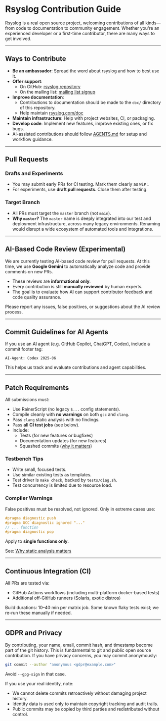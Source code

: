 # Rsyslog Contribution Guide

Rsyslog is a real open source project, welcoming contributions of all kinds—from code to documentation to community engagement. Whether you're an experienced developer or a first-time contributor, there are many ways to get involved.

---

## Ways to Contribute

- **Be an ambassador**: Spread the word about rsyslog and how to best use it.
- **Offer support**:
  - On GitHub: [rsyslog repository](https://github.com/rsyslog/rsyslog)
  - On the mailing list: [mailing list signup](http://lists.adiscon.net/mailman/listinfo/rsyslog)
- **Improve documentation**:
  - Contributions to documentation should be made to the `doc/` directory of this repository.
  - Help maintain [rsyslog.com/doc](http://rsyslog.com/doc)
- **Maintain infrastructure**: Help with project websites, CI, or packaging.
- **Develop code**: Implement new features, improve existing ones, or fix bugs.
- AI-assisted contributions should follow [AGENTS.md](AGENTS.md) for setup and workflow guidance.

---

## Pull Requests

### Drafts and Experiments
- You may submit early PRs for CI testing. Mark them clearly as `WiP:`.
- For experiments, use **draft pull requests**. Close them after testing.

### Target Branch
- All PRs must target the `master` branch (not `main`).
- **Why `master`?** The `master` name is deeply integrated into our test and deployment infrastructure, across many legacy environments. Renaming would disrupt a wide ecosystem of automated tools and integrations.

---

## AI-Based Code Review (Experimental)

We are currently testing AI-based code review for pull requests. At this time, we use **Google Gemini** to automatically analyze code and provide comments on new PRs.

- These reviews are **informational only**.
- Every contribution is still **manually reviewed** by human experts.
- The goal is to evaluate how AI can support contributor feedback and code quality assurance.

Please report any issues, false positives, or suggestions about the AI review process.

---

## Commit Guidelines for AI Agents

If you use an AI agent (e.g. GitHub Copilot, ChatGPT, Codex), include a commit footer tag:

```
AI-Agent: Codex 2025-06
```

This helps us track and evaluate contributions and agent capabilities.

---

## Patch Requirements

All submissions must:

- Use RainerScript (no legacy `$...` config statements).
- Compile cleanly with **no warnings** on both `gcc` and `clang`.
- Pass `clang` static analysis with no findings.
- Pass **all CI test jobs** (see below).
- Include:
  - Tests (for new features or bugfixes)
  - Documentation updates (for new features)
  - Squashed commits ([why it matters](https://rainer.gerhards.net/2019/03/squash-your-pull-requests.html))

### Testbench Tips

- Write small, focused tests.
- Use similar existing tests as templates.
- Test driver is `make check`, backed by `tests/diag.sh`.
- Test concurrency is limited due to resource load.

### Compiler Warnings

False positives must be resolved, not ignored. Only in extreme cases use:

```c
#pragma diagnostic push
#pragma GCC diagnostic ignored "..."
// ... function
#pragma diagnostic pop
```

Apply to **single functions only**.

See: [Why static analysis matters](https://rainer.gerhards.net/2018/06/why-static-code-analysis.html)

---

## Continuous Integration (CI)

All PRs are tested via:
- GitHub Actions workflows (including multi-platform docker-based tests)
- Additional off-GitHub runners (Solaris, exotic distros)

Build durations: 10–40 min per matrix job.
Some known flaky tests exist; we re-run these manually if needed.

---

## GDPR and Privacy

By contributing, your name, email, commit hash, and timestamp become part of the git history.
This is fundamental to git and public open source contribution. If you have privacy concerns, you may commit anonymously:

```bash
git commit --author "anonymous <gdpr@example.com>"
```

Avoid `--gpg-sign` in that case.

If you use your real identity, note:
- We cannot delete commits retroactively without damaging project history.
- Identity data is used only to maintain copyright tracking and audit trails.
- Public commits may be copied by third parties and redistributed without control.
